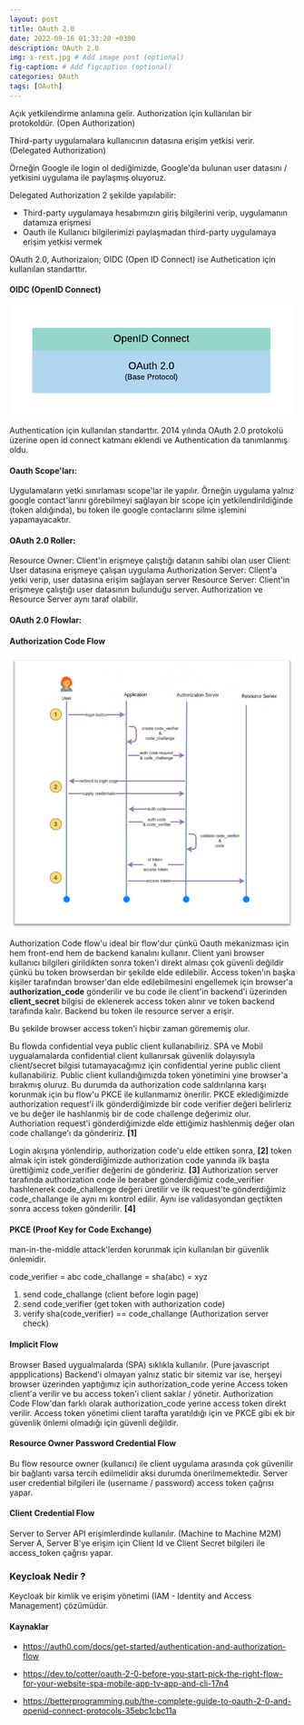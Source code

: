 ```yaml
---
layout: post
title: OAuth 2.0
date: 2022-09-16 01:33:20 +0300
description: OAuth 2.0
img: i-rest.jpg # Add image post (optional)
fig-caption: # Add figcaption (optional)
categories: OAuth
tags: [OAuth]
---
```


Açık yetkilendirme anlamına gelir. Authorization için kullanılan bir protokoldür. (Open Authorization)

Third-party uygulamalara kullanıcının datasına erişim yetkisi verir. (Delegated Authorization)

Örneğin Google ile login ol dediğimizde, Google'da bulunan user datasını / yetkisini uygulama ile paylaşmış oluyoruz.


Delegated Authorization 2 şekilde yapılabilir:

* Third-party uygulamaya hesabımızın giriş bilgilerini verip, uygulamanın datamıza erişmesi 
* Oauth ile Kullanıcı bilgilerimizi paylaşmadan third-party uygulamaya erişim yetkisi vermek 


OAuth 2.0, Authorizaion; OIDC (Open ID Connect) ise Authetication için kullanılan standarttır.

#### OIDC (OpenID Connect)

![img1](/images/oauth/openidconnect.png)

Authentication için kullanılan standarttır. 2014 yılında OAuth 2.0 protokolü üzerine open id connect katmanı eklendi ve Authentication da tanımlanmış oldu.


#### Oauth Scope'ları: 

Uygulamaların yetki sınırlaması scope'lar ile yapılır. Örneğin uygulama yalnız google contact'larını görebilmeyi sağlayan bir scope için yetkilendirildiğinde (token aldığında), bu token ile google contaclarını silme işlemini yapamayacaktır. 



#### OAuth 2.0 Roller:

Resource Owner: Client'in erişmeye çalıştığı datanın sahibi olan user
Client: User datasına erişmeye çalışan uygulama
Authorization Server: Client'a yetki verip, user datasına erişim sağlayan server
Resource Server: Client'in erişmeye çalıştığı user datasının bulunduğu server. Authorization ve Resource Server aynı taraf olabilir.


#### OAuth 2.0 Flowlar:

#### Authorization Code Flow

![img1](/images/oauth/auth-code-flow-pkce.png)

Authorization Code flow'u ideal bir flow'dur çünkü Oauth mekanizması için hem front-end hem de backend kanalını kullanır. Client yani browser kullanıcı bilgileri girildikten sonra token'i direkt alması çok güvenli değildir çünkü bu token browserdan bir şekilde elde edilebilir. Access token'ın başka kişiler tarafından browser'dan elde edilebilmesini engellemek için browser'a **authorization_code** gönderilir ve bu code ile client'in backend'i üzerinden **client_secret** bilgisi de eklenerek access token alınır ve token backend tarafında kalır. Backend bu token ile resource server a erişir. 

Bu şekilde browser access token'i hiçbir zaman görememiş olur. 

Bu flowda confidential veya public client kullanabiliriz. SPA ve Mobil uygualamalarda confidential client kullanırsak güvenlik dolayısıyla client/secret bilgisi tutamayacağımız için confidential yerine public client kullanabiliriz. Public client kullandığımızda token yönetimini yine browser'a bırakmış oluruz. Bu durumda da authorization code saldırılarına karşı korunmak için bu flow'u PKCE ile kullanmamız önerilir. PKCE eklediğimizde authorization request'i ilk gönderdiğimizde bir code verifier değeri belirleriz ve bu değer ile hashlanmiş bir de code challenge değerimiz olur. Authoriation request'i gönderdiğimizde elde ettiğimiz hashlenmiş değer olan code challange'ı da göndeririz. **[1]**

Login akışına yönlendirip, authorization code'u elde ettiken sonra, **[2]** token almak için istek gönderdiğimizde authorization code yanında ilk başta ürettiğimiz code_verifier değerini de göndeririz. **[3]**  Authorization server tarafında authorization code ile beraber gönderdiğimiz code_verifier hashlenerek code_challenge değeri üretilir ve ilk request'te gönderdiğimiz code_challange ile aynı mı kontrol edilir. Aynı ise validasyondan geçtikten sonra access token gönderilir. **[4]**


#### PKCE (Proof Key for Code Exchange)

man-in-the-middle attack'lerden korunmak için kullanılan bir güvenlik önlemidir.

code_verifier = abc
code_challange = sha(abc) = xyz

1. send code_challange (client before login page)
2. send code_verifier (get token with authorization code)
3. verify sha(code_verifier) == code_challange (Authorization server check)


#### Implicit Flow

Browser Based uygualmalarda (SPA) sıklıkla kullanılır. (Pure javascript appplications)
Backend'i olmayan yalnız static bir sitemiz var ise, herşeyi browser üzerinden yaptığımız için authorization_code yerine 
Access token client'a verilir ve bu access token'i client saklar / yönetir. Authorization Code Flow'dan farklı olarak authorization_code yerine access token direkt verilir. Access token yönetimi client tarafta yaratıldığı için ve PKCE gibi ek bir güvenlik önlemi olmadığı için güvenli değildir.


#### Resource Owner Password Credential Flow 

Bu flow resource owner (kullanıcı) ile client uygulama arasında çok güvenilir bir bağlantı varsa tercih edilmelidir aksi durumda önerilmemektedir.
Server user credential bilgileri ile (username / password) access token çağrısı yapar.



#### Client Credential Flow
Server to Server API erişimlerdinde kullanılır. (Machine to Machine M2M)
Server A, Server B'ye erişim için Client Id ve Client Secret bilgileri ile access_token çağrısı yapar.


### Keycloak Nedir ?
Keycloak bir kimlik ve erişim yönetimi (IAM - Identity and Access Management) çözümüdür.


#### Kaynaklar
  

* https://auth0.com/docs/get-started/authentication-and-authorization-flow

* https://dev.to/cotter/oauth-2-0-before-you-start-pick-the-right-flow-for-your-website-spa-mobile-app-tv-app-and-cli-17n4

* https://betterprogramming.pub/the-complete-guide-to-oauth-2-0-and-openid-connect-protocols-35ebc1cbc11a

